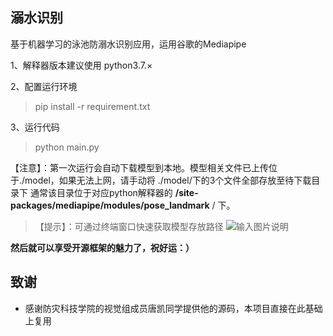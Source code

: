 ## 溺水识别

基于机器学习的泳池防溺水识别应用，运用谷歌的Mediapipe


1、解释器版本建议使用 python3.7.×

2、配置运行环境

> pip install -r requirement.txt

3、运行代码

> python main.py

【注意】：第一次运行会自动下载模型到本地。模型相关文件已上传位于./model，如果无法上网，请手动将 ./model/下的3个文件全部存放至待下载目录下
通常该目录位于对应python解释器的  **/site-packages/mediapipe/modules/pose_landmark** / 下。
> 【提示】：可通过终端窗口快速获取模型存放路径
![输入图片说明](https://images.gitee.com/uploads/images/2021/1017/012257_f87f0f0f_7408810.png "屏幕截图.png")



 **然后就可以享受开源框架的魅力了，祝好运：）** 


 ## 致谢
 - 感谢防灾科技学院的视觉组成员唐凯同学提供他的源码，本项目直接在此基础上复用


